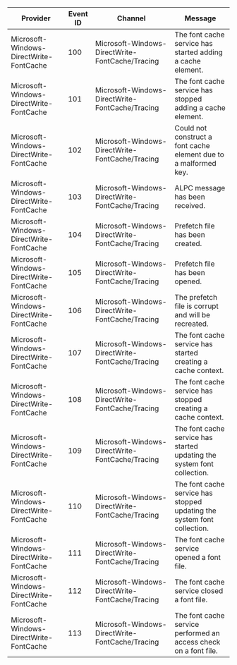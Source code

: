 Provider                                 |  Event ID  |  Channel                                          |  Message
-----------------------------------------|------------|---------------------------------------------------|-------------------------------------------------------------------------
Microsoft-Windows-DirectWrite-FontCache  |  100       |  Microsoft-Windows-DirectWrite-FontCache/Tracing  |  The font cache service has started adding a cache element.
Microsoft-Windows-DirectWrite-FontCache  |  101       |  Microsoft-Windows-DirectWrite-FontCache/Tracing  |  The font cache service has stopped adding a cache element.
Microsoft-Windows-DirectWrite-FontCache  |  102       |  Microsoft-Windows-DirectWrite-FontCache/Tracing  |  Could not construct a font cache element due to a malformed key.
Microsoft-Windows-DirectWrite-FontCache  |  103       |  Microsoft-Windows-DirectWrite-FontCache/Tracing  |  ALPC message has been received.
Microsoft-Windows-DirectWrite-FontCache  |  104       |  Microsoft-Windows-DirectWrite-FontCache/Tracing  |  Prefetch file has been created.
Microsoft-Windows-DirectWrite-FontCache  |  105       |  Microsoft-Windows-DirectWrite-FontCache/Tracing  |  Prefetch file has been opened.
Microsoft-Windows-DirectWrite-FontCache  |  106       |  Microsoft-Windows-DirectWrite-FontCache/Tracing  |  The prefetch file is corrupt and will be recreated.
Microsoft-Windows-DirectWrite-FontCache  |  107       |  Microsoft-Windows-DirectWrite-FontCache/Tracing  |  The font cache service has started creating a cache context.
Microsoft-Windows-DirectWrite-FontCache  |  108       |  Microsoft-Windows-DirectWrite-FontCache/Tracing  |  The font cache service has stopped creating a cache context.
Microsoft-Windows-DirectWrite-FontCache  |  109       |  Microsoft-Windows-DirectWrite-FontCache/Tracing  |  The font cache service has started updating the system font collection.
Microsoft-Windows-DirectWrite-FontCache  |  110       |  Microsoft-Windows-DirectWrite-FontCache/Tracing  |  The font cache service has stopped updating the system font collection.
Microsoft-Windows-DirectWrite-FontCache  |  111       |  Microsoft-Windows-DirectWrite-FontCache/Tracing  |  The font cache service opened a font file.
Microsoft-Windows-DirectWrite-FontCache  |  112       |  Microsoft-Windows-DirectWrite-FontCache/Tracing  |  The font cache service closed a font file.
Microsoft-Windows-DirectWrite-FontCache  |  113       |  Microsoft-Windows-DirectWrite-FontCache/Tracing  |  The font cache service performed an access check on a font file.